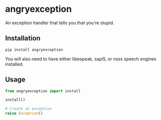 # angryexception

An exception handler that tells you that you're stupid.

## Installation

`pip install angryexception`

You will also need to have either libespeak, sapi5, or nsss speech engines installed.

## Usage

```py
from angryexception import install

install()

# Create an exception
raise Exception()
```
